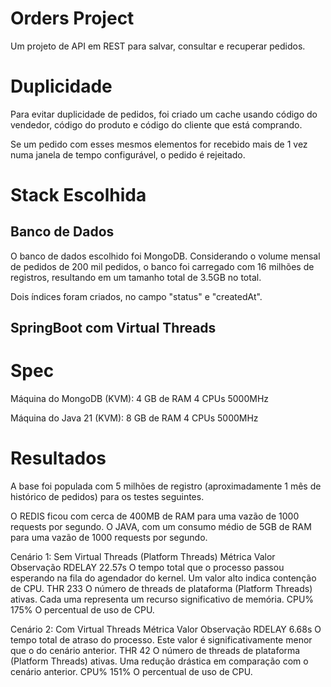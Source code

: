 # Orders Project
Um projeto de API em REST para salvar, consultar e recuperar pedidos.

# Duplicidade

Para evitar duplicidade de pedidos, foi criado um cache usando código do vendedor, código do produto e código 
do cliente que está comprando.

Se um pedido com esses mesmos elementos for recebido mais de 1 vez numa janela de tempo 
configurável, o pedido é rejeitado.

# Stack Escolhida

## Banco de Dados
O banco de dados escolhido foi MongoDB.
Considerando o volume mensal de pedidos de 200 mil pedidos, o banco foi carregado com 16 milhões de registros, resultando
em um tamanho total de 3.5GB no total.

Dois índices foram criados, no campo "status" e "createdAt".

## SpringBoot com Virtual Threads

# Spec

Máquina do MongoDB (KVM):
4 GB de RAM
4 CPUs 5000MHz

Máquina do Java 21 (KVM):
8 GB de RAM
4 CPUs 5000MHz


# Resultados

A base foi populada com 5 milhões de registro (aproximadamente 1 mês de histórico de pedidos) para os testes seguintes. 

O REDIS ficou com cerca de 400MB de RAM para uma vazão de 1000 requests por segundo.
O JAVA, com um consumo médio de 5GB de RAM para uma vazão de 1000 requests por segundo.

Cenário 1: Sem Virtual Threads (Platform Threads)
Métrica	Valor	Observação
RDELAY	22.57s	O tempo total que o processo passou esperando na fila do agendador do kernel. Um valor alto indica contenção de CPU.
THR	233	O número de threads de plataforma (Platform Threads) ativas. Cada uma representa um recurso significativo de memória.
CPU%	175%	O percentual de uso de CPU.


Cenário 2: Com Virtual Threads
Métrica	Valor	Observação
RDELAY	6.68s	O tempo total de atraso do processo. Este valor é significativamente menor que o do cenário anterior.
THR	42	O número de threads de plataforma (Platform Threads) ativas. Uma redução drástica em comparação com o cenário anterior.
CPU%	151%	O percentual de uso de CPU.